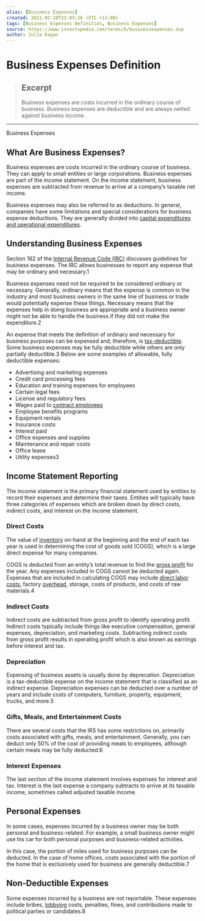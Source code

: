 ```yaml
---
alias: [Business Expenses]
created: 2021-02-28T22:03:26 (UTC +11:00)
tags: [Business Expenses Definition, Business Expenses]
source: https://www.investopedia.com/terms/b/businessexpenses.asp
author: Julia Kagan
---
```


# Business Expenses Definition

> ## Excerpt
> Business expenses are costs incurred in the ordinary course of business. Business expenses are deductible and are always netted against business income.

---

Business Expenses
## What Are Business Expenses?

Business expenses are costs incurred in the ordinary course of business. They can apply to small entities or large corporations. Business expenses are part of the income statement. On the income statement, business expenses are subtracted from revenue to arrive at a company’s taxable net income.

Business expenses may also be referred to as deductions. In general, companies have some limitations and special considerations for business expense deductions. They are generally divided into [capital expenditures and operational expenditures](https://www.investopedia.com/ask/answers/020915/what-difference-between-capex-and-opex.asp).

## Understanding Business Expenses

Section 162 of the [Internal Revenue Code (IRC)](https://www.investopedia.com/terms/i/internal-revenue-code.asp) discusses guidelines for business expenses. The IRC allows businesses to report any expense that may be ordinary and necessary.1

Business expenses need not be required to be considered ordinary or necessary. Generally, ordinary means that the expense is common in the industry and most business owners in the same line of business or trade would potentially expense these things. Necessary means that the expenses help in doing business are appropriate and a business owner might not be able to handle the business if they did not make the expenditure.2

An expense that meets the definition of ordinary and necessary for business purposes can be expensed and, therefore, is [tax-deductible](https://www.investopedia.com/terms/t/tax-deduction.asp). Some business expenses may be fully deductible while others are only partially deductible.3 Below are some examples of allowable, fully deductible expenses:

-   Advertising and marketing expenses
-   Credit card processing fees
-   Education and training expenses for employees
-   Certain legal fees
-   License and regulatory fees
-   Wages paid to [contract employees](https://www.investopedia.com/terms/i/independent-contractor.asp)
-   Employee benefits programs
-   Equipment rentals
-   Insurance costs
-   Interest paid
-   Office expenses and supplies
-   Maintenance and repair costs
-   Office lease
-   Utility expenses3

## Income Statement Reporting

The income statement is the primary financial statement used by entities to record their expenses and determine their taxes. Entities will typically have three categories of expenses which are broken down by direct costs, indirect costs, and interest on the income statement.

### Direct Costs

The value of [inventory](https://www.investopedia.com/terms/i/inventory.asp) on-hand at the beginning and the end of each tax year is used in determining the cost of goods sold (COGS), which is a large direct expense for many companies.

COGS is deducted from an entity’s total revenue to find the [gross profit](https://www.investopedia.com/terms/g/grossprofit.asp) for the year. Any expenses included in COGS cannot be deducted again. Expenses that are included in calculating COGS may include [direct labor costs](https://www.investopedia.com/terms/c/cost-of-labor.asp), factory [overhead](https://www.investopedia.com/terms/o/overhead.asp), storage, costs of products, and costs of raw materials.4

### Indirect Costs

Indirect costs are subtracted from gross profit to identify operating profit. Indirect costs typically include things like executive compensation, general expenses, depreciation, and marketing costs. Subtracting indirect costs from gross profit results in operating profit which is also known as earnings before interest and tax.

### Depreciation

Expensing of business assets is usually done by deprecation. Depreciation is a tax-deductible expense on the income statement that is classified as an indirect expense. Depreciation expenses can be deducted over a number of years and include costs of computers, furniture, property, equipment, trucks, and more.5

### Gifts, Meals, and Entertainment Costs

There are several costs that the IRS has some restrictions on, primarily costs associated with gifts, meals, and entertainment. Generally, you can deduct only 50% of the cost of providing meals to employees, although certain meals may be fully deducted.6

### Interest Expenses

The last section of the income statement involves expenses for interest and tax. Interest is the last expense a company subtracts to arrive at its taxable income, sometimes called adjusted taxable income.

## Personal Expenses

In some cases, expenses incurred by a business owner may be both personal and business-related. For example, a small business owner might use his car for both personal purposes and business-related activities.

In this case, the portion of miles used for business purposes can be deducted. In the case of home offices, costs associated with the portion of the home that is exclusively used for business are generally deductible.7

## Non-Deductible Expenses

Some expenses incurred by a business are not reportable. These expenses include bribes, [lobbying](https://www.investopedia.com/terms/l/lobby.asp) costs, penalties, fines, and contributions made to political parties or candidates.8
